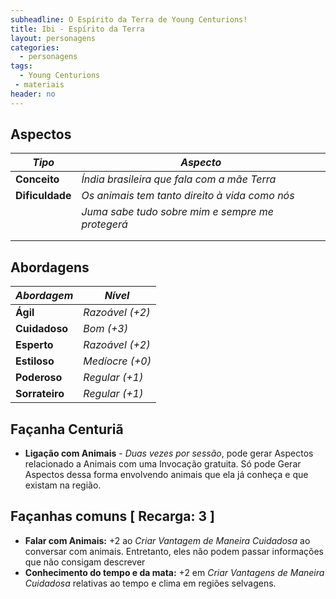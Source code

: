 ```yaml
---
subheadline: O Espírito da Terra de Young Centurions!
title: Ibi - Espírito da Terra
layout: personagens
categories:
  - personagens
tags:
  - Young Centurions
 - materiais
header: no
---
```



## Aspectos

| ***Tipo***       | ***Aspecto***                                               |
|------------------|-------------------------------------------------------------|
| __Conceito__     | _Índia brasileira que fala com a mãe Terra_    |
| __Dificuldade__  | _Os animais tem tanto direito à vida como nós_      |
|                  | _Juma sabe tudo sobre mim e sempre me protegerá_     |
|                  |                                        |
|                  |    |

## Abordagens

| ***Abordagem*** | ***Nível***     |
|-----------------|-----------------|
| __Ágil__        | _Razoável (+2)_ |
| __Cuidadoso__   | _Bom (+3)_      |
| __Esperto__     | _Razoável (+2)_ |
| __Estiloso__    | _Medíocre (+0)_ |
| __Poderoso__    | _Regular (+1)_  |
| __Sorrateiro__  | _Regular (+1)_  |

## Façanha Centuriã

+ __Ligação com Animais__ - _Duas vezes por sessão_, pode gerar Aspectos relacionado a Animais com uma Invocação gratuita. Só pode Gerar Aspectos dessa forma envolvendo animais que ela já conheça e que existam na região.

## Façanhas comuns [ Recarga: 3 ]

+ __Falar com Animais:__ +2 ao _Criar Vantagem de Maneira Cuidadosa_ ao conversar com animais. Entretanto, eles não podem passar informações que não consigam descrever
+ __Conhecimento do tempo e da mata:__ +2 em _Criar Vantagens de Maneira Cuidadosa_ relativas ao tempo e clima em regiões selvagens.

